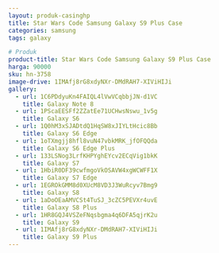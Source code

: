 ```yaml
---
layout: produk-casinghp
title: Star Wars Code Samsung Galaxy S9 Plus Case
categories: samsung
tags: galaxy

# Produk
product-title: Star Wars Code Samsung Galaxy S9 Plus Case
harga: 90000
sku: hn-3758
image-drive: 1IMAfj8rG8xdyNXr-DMdRAH7-XIViHIJi
gallery:
  - url: 1C6PDdyuKn4FAIQL4lVwVCqbbjJN-d1VC
    title: Galaxy Note 8
  - url: 1PScaEESFf2ZZatEe71UCHwsNswu_1v5g
    title: Galaxy S6
  - url: 1Q0hM3xSJADtdQ1HqSW8xJIYLtHcic8Bb
    title: Galaxy S6 Edge
  - url: 1oTXmgjj8hfl8vuN47vbkMRK_jfOFQQda
    title: Galaxy S6 Edge Plus
  - url: 133LSNog3LrfKHPYghEYcv2ECqVig1bkK
    title: Galaxy S7
  - url: 1HbiR0DF39cwfmgoVkOSAVW4xgWCWFF1X
    title: Galaxy S7 Edge
  - url: 1EGROkGMM8d0XUcM8VD3J3WuRcyv7Bmg9
    title: Galaxy S8
  - url: 1aDoOEaAMVCSt4TuSJ_3cZC5PEVXr4uvE
    title: Galaxy S8 Plus
  - url: 1HR8GQJ4VSZeFNqsbgma4q6DFA5qjrK2u
    title: Galaxy S9
  - url: 1IMAfj8rG8xdyNXr-DMdRAH7-XIViHIJi
    title: Galaxy S9 Plus
---
```

